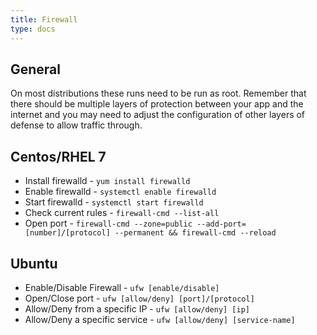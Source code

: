 ```yaml
---
title: Firewall
type: docs
---
```


## General
On most distributions these runs need to be run as root. Remember that there should be multiple layers of protection between your app and the internet and you may need to adjust the configuration of other layers of defense to allow traffic through.  

## Centos/RHEL 7  

- Install firewalld - `yum install firewalld`  
- Enable firewalld - `systemctl enable firewalld`
- Start firewalld - `systemctl start firewalld`
- Check current rules - `firewall-cmd --list-all`  
- Open port - `firewall-cmd --zone=public --add-port=[number]/[protocol] --permanent && firewall-cmd --reload`

## Ubuntu  

- Enable/Disable Firewall - `ufw [enable/disable]`
- Open/Close port - `ufw [allow/deny] [port]/[protocol]`
- Allow/Deny from a specific IP - `ufw [allow/deny] [ip]`
- Allow/Deny a specific service - `ufw [allow/deny] [service-name]`